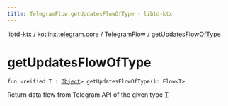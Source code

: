 ```yaml
---
title: TelegramFlow.getUpdatesFlowOfType - libtd-ktx
---
```


[libtd-ktx](../../index.html) / [kotlinx.telegram.core](../index.html) / [TelegramFlow](index.html) / [getUpdatesFlowOfType](./get-updates-flow-of-type.html)

# getUpdatesFlowOfType

`fun <reified T : `[`Object`](https://tdlibx.github.io/td/docs/org/drinkless/td/libcore/telegram/TdApi/Object.html)`> getUpdatesFlowOfType(): Flow<T>`

Return data flow from Telegram API of the given type [T](get-updates-flow-of-type.html#T)

